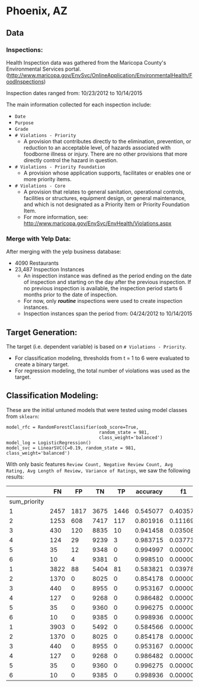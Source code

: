 # Phoenix, AZ

## Data

### Inspections:

Health Inspection data was gathered from the Maricopa County's Environmental Services portal. (http://www.maricopa.gov/EnvSvc/OnlineApplication/EnvironmentalHealth/FoodInspections)

Inspection dates ranged from: 10/23/2012 to 10/14/2015

The main information collected for each inspection include:
- `Date`
- `Purpose`
- `Grade`
- `# Violations - Priority`
	* A provision that contributes directly to the elimination, prevention, or reduction to an acceptable level, of hazards associated with foodborne illness or injury. There are no other provisions that more directly control the hazard in question.
- `# Violations - Priority Foundation`
	* A provision whose application supports, facilitates or enables one or more priority items.
- `# Violations - Core`
	* A provision that relates to general sanitation, operational controls, facilities or structures, equipment design, or general maintenance, and which is not designated as a Priority Item or Priority Foundation Item.
	* For more information, see: http://www.maricopa.gov/EnvSvc/EnvHealth/Violations.aspx

### Merge with Yelp Data:
After merging with the yelp business database:
- 4090 Restaurants
- 23,487 Inspection Instances
	* An inspection instance was defined as the period ending on the date of inspection and starting on the day after the previous inspection. If no previous inspection is available, the inspection period starts 6 months prior to the date of inspection.
	* For now, only ***routine*** inspections were used to create inspection instances.
	* Inspection instances span the period from: 04/24/2012 to 10/14/2015

## Target Generation:

The target (i.e. dependent variable) is based on `# Violations - Priority`.
- For classification modeling, thresholds from t = 1 to 6 were evaluated to create a binary target.
- For regression modeling, the total number of violations was used as the target.

## Classification Modeling:
These are the initial untuned models that were tested using model classes from `sklearn`:
```
model_rfc = RandomForestClassifier(oob_score=True, 
                                   random_state = 981, 
                                   class_weight='balanced')
model_log = LogisticRegression()
model_svc = LinearSVC(C=0.19, random_state = 981, class_weight='balanced')
```

With only basic features `Review Count, Negative Review Count, Avg Rating, Avg Length of Review, Variance of Ratings`, we saw the following results:

|              | FN   | FP   | TN   | TP   | accuracy | f1       | mse       | precision | recall   | model                  |
|--------------|------|------|------|------|----------|----------|-----------|-----------|----------|----------------------- |
| sum_priority |      |      |      |      |          |          |           |           |          |                        |
| 1            | 2457 | 1817 | 3675 | 1446 | 0.545077 | 0.403572 | 0.454923  | 0.443150  | 0.370484 | RandomForestClassifier |
| 2            | 1253 | 608  | 7417 | 117  | 0.801916 | 0.111695 | 0.198084  | 0.161379  | 0.085401 | RandomForestClassifier |
| 3            | 430  | 120  | 8835 | 10   | 0.941458 | 0.035088 | 0.058542  | 0.076923  | 0.022727 | RandomForestClassifier |
| 4            | 124  | 29   | 9239 | 3    | 0.983715 | 0.037736 | 0.016285  | 0.093750  | 0.023622 | RandomForestClassifier |
| 5            | 35   | 12   | 9348 | 0    | 0.994997 | 0.000000 | 0.005003  | 0.000000  | 0.000000 | RandomForestClassifier |
| 6            | 10   | 4    | 9381 | 0    | 0.998510 | 0.000000 | 0.001490  | 0.000000  | 0.000000 | RandomForestClassifier |
| 1            | 3822 | 88   | 5404 | 81   | 0.583821 | 0.039784 | 0.416179  | 0.479290  | 0.020753 | LogisticRegression     |
| 2            | 1370 | 0    | 8025 | 0    | 0.854178 | 0.000000 | 0.145822  | 0.000000  | 0.000000 | LogisticRegression     |
| 3            | 440  | 0    | 8955 | 0    | 0.953167 | 0.000000 | 0.046833  | 0.000000  | 0.000000 | LogisticRegression     |
| 4            | 127  | 0    | 9268 | 0    | 0.986482 | 0.000000 | 0.013518  | 0.000000  | 0.000000 | LogisticRegression     |
| 5            | 35   | 0    | 9360 | 0    | 0.996275 | 0.000000 | 0.003725  | 0.000000  | 0.000000 | LogisticRegression     |
| 6            | 10   | 0    | 9385 | 0    | 0.998936 | 0.000000 | 0.001064  | 0.000000  | 0.000000 | LogisticRegression     |
| 1            | 3903 | 0    | 5492 | 0    | 0.584566 | 0.000000 | 0.415434  | 0.000000  | 0.000000 | LinearSVC              |
| 2            | 1370 | 0    | 8025 | 0    | 0.854178 | 0.000000 | 0.145822  | 0.000000  | 0.000000 | LinearSVC              |
| 3            | 440  | 0    | 8955 | 0    | 0.953167 | 0.000000 | 0.046833  | 0.000000  | 0.000000 | LinearSVC              |
| 4            | 127  | 0    | 9268 | 0    | 0.986482 | 0.000000 | 0.013518  | 0.000000  | 0.000000 | LinearSVC              |
| 5            | 35   | 0    | 9360 | 0    | 0.996275 | 0.000000 | 0.003725  | 0.000000  | 0.000000 | LinearSVC              |
| 6            | 10   | 0    | 9385 | 0    | 0.998936 | 0.000000 | 0.001064  | 0.000000  | 0.000000 | LinearSVC              |

